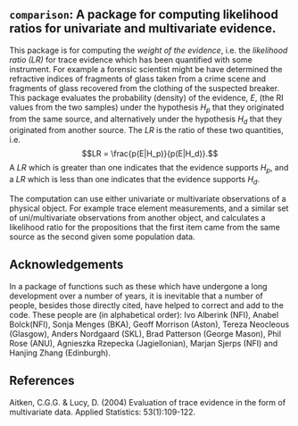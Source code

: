 ## `comparison`: A package for computing likelihood ratios for univariate and multivariate evidence.

This package is for computing the *weight of the evidence*, i.e. the
*likelihood ratio (LR)* for trace evidence which has been quantified with
some instrument. For example a forensic scientist might be have determined
the refractive indices of fragments of glass taken from a crime scene and
fragments of glass recovered from the clothing of the suspected breaker. This package evaluates the probability (density) of the evidence, $E$, (the RI values from the two samples) under the hypothesis $H_p$ that they
originated from the same source, and alternatively under the hypothesis
$H_d$ that they originated from another source. The $LR$ is the ratio of
these two quantities, i.e. 
$$LR = \frac{p(E|H_p)}{p(E|H_d)}.$$
A $LR$ which is greater than one indicates that the evidence supports $H_p$, and a $LR$ which is less than one indicates that the evidence supports $H_d$.

The computation can use either univariate or multivariate observations of a
physical object. For example trace element measurements, and a similar set of uni/multivariate observations from another object, and calculates a
likelihood ratio for the propositions that the first item came from the same source as the second given some population data.
 
## Acknowledgements
In a package of functions such as these which have undergone a long
development over a number of years, it is inevitable that a number of people, besides those directly cited, have helped to correct and add to the code. These people are (in alphabetical order): Ivo Alberink (NFI), Anabel  Bolck(NFI), Sonja Menges (BKA), Geoff Morrison (Aston), Tereza Neocleous
(Glasgow), Anders Nordgaard (SKL), Brad Patterson (George Mason), Phil Rose
(ANU), Agnieszka Rzepecka (Jagiellonian), Marjan Sjerps (NFI) and Hanjing
Zhang (Edinburgh).

## References 
Aitken, C.G.G. & Lucy, D. (2004) Evaluation of trace evidence in
  the form of multivariate data. Applied Statistics: 53(1):109-122.
  
